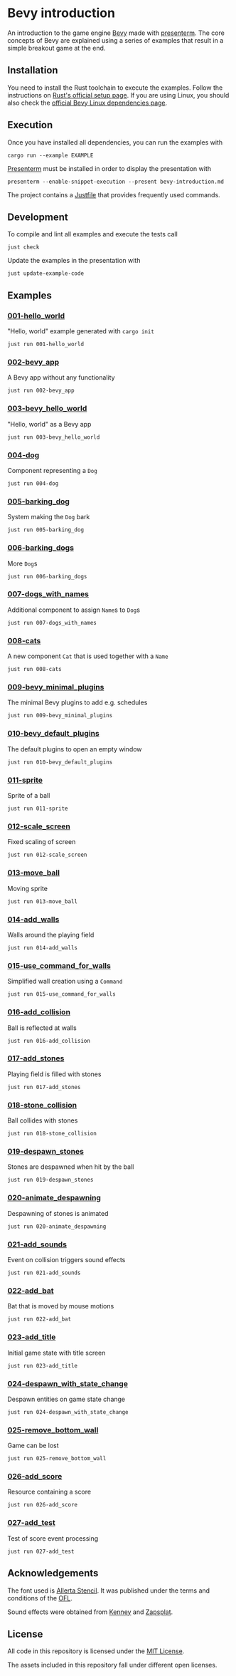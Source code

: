 # Bevy introduction

An introduction to the game engine [Bevy](https://bevyengine.org) made with [presenterm](https://mfontanini.github.io/presenterm/).
The core concepts of Bevy are explained using a series of examples that result in a simple breakout game at the end.

## Installation

You need to install the Rust toolchain to execute the examples.
Follow the instructions on [Rust's official setup page](https://www.rust-lang.org/learn/get-started).
If you are using Linux, you should also check the [official Bevy Linux dependencies page](https://github.com/bevyengine/bevy/blob/main/docs/linux_dependencies.md).

## Execution

Once you have installed all dependencies, you can run the examples with

    cargo run --example EXAMPLE

[Presenterm](https://mfontanini.github.io/presenterm/) must be installed in order to display the presentation with

    presenterm --enable-snippet-execution --present bevy-introduction.md

The project contains a [Justfile](https://just.systems/) that provides frequently used commands.

## Development

To compile and lint all examples and execute the tests call

    just check

Update the examples in the presentation with

    just update-example-code

## Examples

### [001-hello_world](examples/001-hello_world/main.rs)

"Hello, world" example generated with `cargo init`

    just run 001-hello_world

### [002-bevy_app](examples/002-bevy_app/main.rs)

A Bevy app without any functionality

    just run 002-bevy_app

### [003-bevy_hello_world](examples/003-bevy_hello_world/main.rs)

"Hello, world" as a Bevy app

    just run 003-bevy_hello_world

### [004-dog](examples/004-dog/main.rs)

Component representing a `Dog`

    just run 004-dog

### [005-barking_dog](examples/005-barking_dog/main.rs)

System making the `Dog` bark

    just run 005-barking_dog

### [006-barking_dogs](examples/006-barking_dogs/main.rs)

More `Dog`s

    just run 006-barking_dogs

### [007-dogs_with_names](examples/007-dogs_with_names/main.rs)

Additional component to assign `Name`s to `Dog`s

    just run 007-dogs_with_names

### [008-cats](examples/008-cats/main.rs)

A new component `Cat` that is used together with a `Name`

    just run 008-cats

### [009-bevy_minimal_plugins](examples/009-bevy_minimal_plugins/main.rs)

The minimal Bevy plugins to add e.g. schedules

    just run 009-bevy_minimal_plugins

### [010-bevy_default_plugins](examples/010-bevy_default_plugins/main.rs)

The default plugins to open an empty window

    just run 010-bevy_default_plugins

### [011-sprite](examples/011-sprite/main.rs)

Sprite of a ball

    just run 011-sprite

### [012-scale_screen](examples/012-scale_screen/main.rs)

Fixed scaling of screen

    just run 012-scale_screen

### [013-move_ball](examples/013-move_ball/main.rs)

Moving sprite

    just run 013-move_ball

### [014-add_walls](examples/014-add_walls/main.rs)

Walls around the playing field

    just run 014-add_walls

### [015-use_command_for_walls](examples/015-use_command_for_walls/main.rs)

Simplified wall creation using a `Command`

    just run 015-use_command_for_walls

### [016-add_collision](examples/016-add_collision/main.rs)

Ball is reflected at walls

    just run 016-add_collision

### [017-add_stones](examples/017-add_stones/main.rs)

Playing field is filled with stones

    just run 017-add_stones

### [018-stone_collision](examples/018-stone_collision/main.rs)

Ball collides with stones

    just run 018-stone_collision

### [019-despawn_stones](examples/019-despawn_stones/main.rs)

Stones are despawned when hit by the ball

    just run 019-despawn_stones

### [020-animate_despawning](examples/020-animate_despawning/main.rs)

Despawning of stones is animated

    just run 020-animate_despawning

### [021-add_sounds](examples/021-add_sounds/main.rs)

Event on collision triggers sound effects

    just run 021-add_sounds

### [022-add_bat](examples/022-add_bat/main.rs)

Bat that is moved by mouse motions

    just run 022-add_bat

### [023-add_title](examples/023-add_title/main.rs)

Initial game state with title screen

    just run 023-add_title

### [024-despawn_with_state_change](examples/024-despawn_with_state_change/main.rs)

Despawn entities on game state change

    just run 024-despawn_with_state_change

### [025-remove_bottom_wall](examples/025-remove_bottom_wall/main.rs)

Game can be lost

    just run 025-remove_bottom_wall

### [026-add_score](examples/026-add_score/main.rs)

Resource containing a score

    just run 026-add_score

### [027-add_test](examples/027-add_test/main.rs)

Test of score event processing

    just run 027-add_test

## Acknowledgements

The font used is [Allerta Stencil](https://github.com/google/fonts/tree/main/ofl/allertastencil). It was published under the terms and conditions of the [OFL](assets/fonts/OFL.txt).

Sound effects were obtained from [Kenney](https://www.kenney.nl) and [Zapsplat](https://www.zapsplat.com).

## License

All code in this repository is licensed under the [MIT License](LICENSE).

The assets included in this repository fall under different open licenses.
